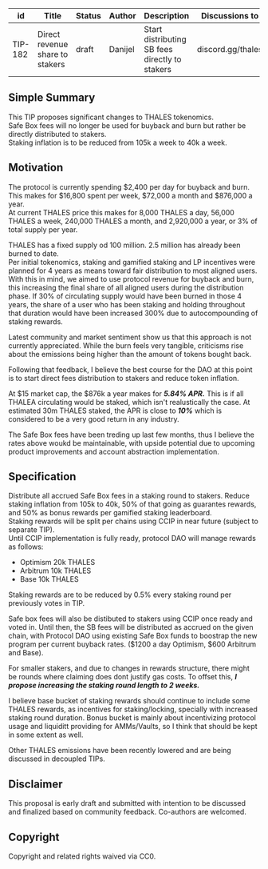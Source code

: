 
| id | Title | Status | Author | Description | Discussions to | Created |
| ----------- | ----------- | ----------- | ----------- | ----------- | ----------- | ----------- |
| TIP-182 | Direct revenue share to stakers | draft | Danijel | Start distributing SB fees directly to stakers| discord.gg/thales| 2023-11-08
 
## Simple Summary
This TIP proposes significant changes to THALES tokenomics.  
Safe Box fees will no longer be used for buyback and burn but rather be directly distributed to stakers.  
Staking inflation is to be reduced from 105k a week to 40k a week.

## Motivation

The protocol is currently spending $2,400 per day for buyback and burn. This makes for $16,800 spent per week, $72,000 a month and $876,000 a year.  
At current THALES price this makes for 8,000 THALES a day, 56,000 THALES a week, 240,000 THALES a month, and 2,920,000 a year, or 3% of total supply per year.  

THALES has a fixed supply od 100 million. 2.5 million has already been burned to date.  
Per initial tokenomics, staking and gamified staking and LP incentives were planned for 4 years as means toward fair distribution to most aligned users. With this in mind, we aimed to use protocol revenue for buyback and burn, this increasing the final share of all aligned users during the distribution phase. If 30% of circulating supply would have been burned in those 4 years, the share of a user who has been staking and holding throughout that duration would have been increased 300% due to autocompounding of staking rewards.  

Latest community and market sentiment show us that this approach is not currently appreciated. While the burn feels very tangible, criticisms rise about the emissions being higher than the amount of tokens bought back.  

Following that feedback, I believe the best course for the DAO at this point is to start direct fees distribution to stakers and reduce token inflation.  

At $15 market cap, the $876k a year makes for ***5.84% APR.*** This is if all THALEA circulating would be staked, which isn't realustically the case. At estimated 30m THALES staked, the APR is close to ***10%*** which is considered to be a very good return in any industry.  

The Safe Box fees have been treding up last few months, thus I believe the rates above woukd be maintainable, with upside potential due to upcoming product improvements and account abstraction implementation.  


## Specification
Distribute all accrued Safe Box fees in a staking round to stakers.
Reduce staking inflation from 105k to 40k, 50% of that going as guarantes rewards, and 50% as bonus rewards per gamified staking leaderboard.  
Staking rewards will be split per chains using CCIP in near future (subject to separate TIP).  
Until CCIP implementation is fully ready, protocol DAO will manage rewards as follows: 
- Optimism 20k THALES
- Arbitrum 10k THALES
- Base 10k THALES

Staking rewards are to be reduced by 0.5% every staking round per previously votes in TIP.

Safe box fees will also be distibuted to stakers using CCIP once ready and voted in. Until then, the SB fees will be distributed as accrued on the given chain, with Protocol DAO using existing Safe Box funds to boostrap the new program per current buyback rates. ($1200 a day Optimism, $600 Arbitrum and Base).  

For smaller stakers, and due to changes in rewards structure, there might be rounds where claiming does dont justify gas costs. To offset this, ***I propose increasing the staking round length to 2 weeks.***

I believe base bucket of staking rewards should continue to include some THALES rewards, as incentives for staking/locking, specially with increased staking round duration. Bonus bucket is mainly about incentivizing protocol usage and liquiditt providing for AMMs/Vaults, so I think that should be kept in some extent as well.  

Other THALES emissions have been recently lowered and are being discussed in decoupled TIPs.

## Disclaimer
This proposal is early draft and submitted with intention to be discussed and finalized based on community feedback. Co-authors are welcomed.

## Copyright
 
Copyright and related rights waived via CC0.

